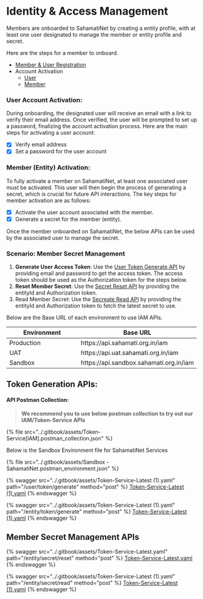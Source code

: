 # Identity & Access Management

Members are onboarded to SahamatiNet by creating a entity profile, with at least one user designated to manage the member or entity profile and secret.&#x20;

Here are the steps for a member to onboard.

* [Member & User Registration](../sahamatinet/proxy.md#onboarding-process)
* Account Activation
  * [User](identity-and-access-management.md#user-account-activation)
  * [Member](identity-and-access-management.md#member-entity-activation)

### User Account Activation:

During onboarding, the designated user will receive an email with a link to verify their email address. Once verified, the user will be prompted to set up a password, finalizing the account activation process. Here are the main steps for activating a user account:

* [x] Verify email address
* [x] Set a password for the user account

### Member (Entity) Activation:

To fully activate a member on SahamatiNet, at least one associated user must be activated. This user will then begin the process of generating a secret, which is crucial for future API interactions. The key steps for member activation are as follows:

* [x] Activate the user account associated with the member.
* [x] Generate a secret for the member (entity).

Once the member onboarded on SahamatiNet, the below APIs can be used by the associated user to manage the secret.

### Scenario: Member Secret Management

1. **Generate User Access Token**: Use the [User Token Generate API](identity-and-access-management.md#user-token-generate) by providing email and password to get the access token. The access token should be used as the Authorization token for the steps below.
2. **Reset Member Secret**: Use the [Secret Reset API](identity-and-access-management.md#entity-secret-reset) by providing the entityId and Authorization token.
3. Read Member Secret: Use the [Secreate Read API](identity-and-access-management.md#entity-secret-read) by providing the entityId and Authorization token to fetch the latest secret to use.

Below are the Base URL of each environment to use IAM APIs.

<table><thead><tr><th width="172">Environment</th><th>Base URL</th></tr></thead><tbody><tr><td>Production</td><td>https://api.sahamati.org.in/iam</td></tr><tr><td>UAT</td><td>https://api.uat.sahamati.org.in/iam</td></tr><tr><td>Sandbox</td><td>https://api.sandbox.sahamati.org.in/iam</td></tr></tbody></table>

## Token Generation APIs:

#### API Postman Collection:&#x20;

> **We recommend you to use below postman collection to try out our IAM/Token-Service APIs**

{% file src="../.gitbook/assets/Token-Service[IAM].postman_collection.json" %}

Below is the Sandbox Environment file for SahamatiNet Services

{% file src="../.gitbook/assets/Sandbox - SahamatiNet.postman_environment.json" %}

{% swagger src="../.gitbook/assets/Token-Service-Latest (1).yaml" path="/user/token/generate" method="post" %}
[Token-Service-Latest (1).yaml](<../.gitbook/assets/Token-Service-Latest (1).yaml>)
{% endswagger %}

{% swagger src="../.gitbook/assets/Token-Service-Latest (1).yaml" path="/entity/token/generate" method="post" %}
[Token-Service-Latest (1).yaml](<../.gitbook/assets/Token-Service-Latest (1).yaml>)
{% endswagger %}

## Member Secret Management APIs

{% swagger src="../.gitbook/assets/Token-Service-Latest.yaml" path="/entity/secret/reset" method="post" %}
[Token-Service-Latest.yaml](../.gitbook/assets/Token-Service-Latest.yaml)
{% endswagger %}

{% swagger src="../.gitbook/assets/Token-Service-Latest (1).yaml" path="/entity/secret/read" method="post" %}
[Token-Service-Latest (1).yaml](<../.gitbook/assets/Token-Service-Latest (1).yaml>)
{% endswagger %}
